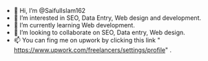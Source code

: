 - 👋 Hi, I’m @SaifulIslam162
- 👀 I’m interested in SEO, Data Entry, Web design and development.
- 🌱 I’m currently learning Web development.
- 💞️ I’m looking to collaborate on SEO, Data entry, Web design.
- 📫 You can fing me on upwork by clicking this link " https://www.upwork.com/freelancers/settings/profile" .

<!---
SaifulIslam162/SaifulIslam162 is a ✨ special ✨ repository because its `README.md` (this file) appears on your GitHub profile.
You can click the Preview link to take a look at your changes.
--->
